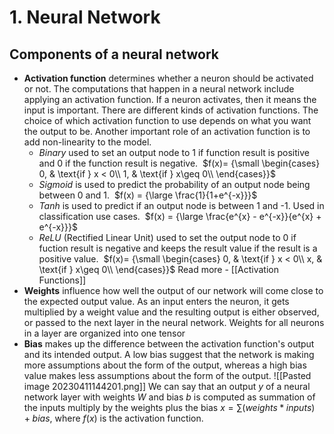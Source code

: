 # 1. Neural Network

## Components of a neural network

-   **Activation function** determines whether a neuron should be activated or not. The computations that happen in a neural network include applying an activation function. If a neuron activates, then it means the input is important. There are different kinds of activation functions. The choice of which activation function to use depends on what you want the output to be. Another important role of an activation function is to add non-linearity to the model.
    -   _Binary_ used to set an output node to 1 if function result is positive and 0 if the function result is negative. 
		$f(x)= {\small \begin{cases} 0, & \text{if } x < 0\\ 1, & \text{if } x\geq 0\\ \end{cases}}$
    -   _Sigmoid_ is used to predict the probability of an output node being between 0 and 1. 
		$f(x) = {\large \frac{1}{1+e^{-x}}}$
    -   _Tanh_ is used to predict if an output node is between 1 and -1. Used in classification use cases. 
		$f(x) = {\large \frac{e^{x} - e^{-x}}{e^{x} + e^{-x}}}$
    -   _ReLU_ (Rectified Linear Unit) used to set the output node to 0 if fuction result is negative and keeps the result value if the result is a positive value. 
		 $f(x)= {\small \begin{cases} 0, & \text{if } x < 0\\ x, & \text{if } x\geq 0\\ \end{cases}}$
Read more - [[Activation Functions]]
-   **Weights** influence how well the output of our network will come close to the expected output value. As an input enters the neuron, it gets multiplied by a weight value and the resulting output is either observed, or passed to the next layer in the neural network. Weights for all neurons in a layer are organized into one tensor
-   **Bias** makes up the difference between the activation function's output and its intended output. A low bias suggest that the network is making more assumptions about the form of the output, whereas a high bias value makes less assumptions about the form of the output.
![[Pasted image 20230411144201.png]]
We can say that an output $y$ of a neural network layer with weights $W$ and bias $b$ is computed as summation of the inputs multiply by the weights plus the bias $x = \sum{(weights * inputs) + bias}$, where $f(x)$ is the activation function.
